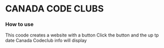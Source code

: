 # CANADA CODE CLUBS

### How to use

This coode creates a website with a button
Click the button and the up tp date Canada Codeclub info will display

